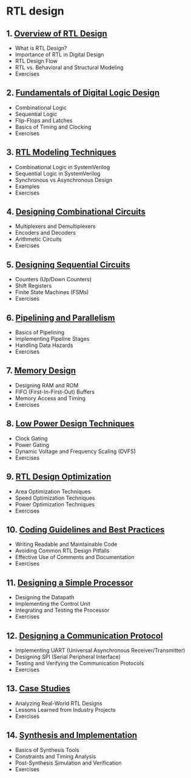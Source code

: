 # RTL design
## 1. [Overview of RTL Design](RTL_design/chapter_00001.md)
  - What is RTL Design?
  - Importance of RTL in Digital Design
  - RTL Design Flow
  - RTL vs. Behavioral and Structural Modeling
  - Exercises
## 2. [Fundamentals of Digital Logic Design](RTL_design/chapter_00002.md)
  - Combinational Logic
  - Sequential Logic
  - Flip-Flops and Latches
  - Basics of Timing and Clocking
  - Exercises
## 3. [RTL Modeling Techniques](RTL_design/chapter_00003.md)
  - Combinational Logic in SystemVerilog
  - Sequential Logic in SystemVerilog
  - Synchronous vs Asynchronous Design
  - Examples
  - Exercises
## 4. [Designing Combinational Circuits](RTL_design/chapter_00004.md)
  - Multiplexers and Demultiplexers
  - Encoders and Decoders
  - Arithmetic Circuits
  - Exercises
## 5. [Designing Sequential Circuits](RTL_design/chapter_00005.md)
  - Counters (Up/Down Counters)
  - Shift Registers
  - Finite State Machines (FSMs)
  - Exercises
## 6. [Pipelining and Parallelism](RTL_design/chapter_00006.md)
  - Basics of Pipelining
  - Implementing Pipeline Stages
  - Handling Data Hazards
  - Exercises
## 7. [Memory Design](RTL_design/chapter_00007.md)
  - Designing RAM and ROM
  - FIFO (First-In-First-Out) Buffers
  - Memory Access and Timing
  - Exercises
## 8. [Low Power Design Techniques](RTL_design/chapter_00008.md)
  - Clock Gating
  - Power Gating
  - Dynamic Voltage and Frequency Scaling (DVFS)
  - Exercises
## 9. [RTL Design Optimization](RTL_design/chapter_00009.md)
  - Area Optimization Techniques
  - Speed Optimization Techniques
  - Power Optimization Techniques
  - Exercises
## 10. [Coding Guidelines and Best Practices](RTL_design/chapter_00010.md)
  - Writing Readable and Maintainable Code
  - Avoiding Common RTL Design Pitfalls
  - Effective Use of Comments and Documentation
  - Exercises
## 11. [Designing a Simple Processor](RTL_design/chapter_00011.md)
  - Designing the Datapath
  - Implementing the Control Unit
  - Integrating and Testing the Processor
  - Exercises
## 12. [Designing a Communication Protocol](RTL_design/chapter_00012.md)
  - Implementing UART (Universal Asynchronous Receiver/Transmitter)
  - Designing SPI (Serial Peripheral Interface)
  - Testing and Verifying the Communication Protocols
  - Exercises
## 13. [Case Studies](RTL_design/chapter_00013.md)
  - Analyzing Real-World RTL Designs
  - Lessons Learned from Industry Projects
  - Exercises
## 14. [Synthesis and Implementation](RTL_design/chapter_00014.md)
  - Basics of Synthesis Tools
  - Constraints and Timing Analysis
  - Post-Synthesis Simulation and Verification
  - Exercises
